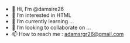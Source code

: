 - 👋 Hi, I’m @damsire26
- 👀 I’m interested in HTML
- 🌱 I’m currently learning ...
- 💞️ I’m looking to collaborate on ...
- 📫 How to reach me : adamsrgr26@gmail.com

<!---
damsire26/damsire26 is a ✨ special ✨ repository because its `README.md` (this file) appears on your GitHub profile.
You can click the Preview link to take a look at your changes.
--->
